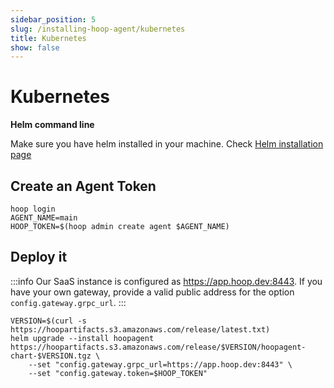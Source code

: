 ```yaml
---
sidebar_position: 5
slug: /installing-hoop-agent/kubernetes
title: Kubernetes
show: false
---
```


# Kubernetes

**Helm command line**

Make sure you have helm installed in your machine. Check [Helm installation page](https://helm.sh/docs/intro/install/)

## Create an Agent Token

```shell
hoop login
AGENT_NAME=main
HOOP_TOKEN=$(hoop admin create agent $AGENT_NAME)
```

## Deploy it

:::info
Our SaaS instance is configured as https://app.hoop.dev:8443. If you have your own gateway, provide a valid public address for the option `config.gateway.grpc_url`.
:::

```shell
VERSION=$(curl -s https://hoopartifacts.s3.amazonaws.com/release/latest.txt)
helm upgrade --install hoopagent https://hoopartifacts.s3.amazonaws.com/release/$VERSION/hoopagent-chart-$VERSION.tgz \
    --set "config.gateway.grpc_url=https://app.hoop.dev:8443" \
    --set "config.gateway.token=$HOOP_TOKEN"
```
